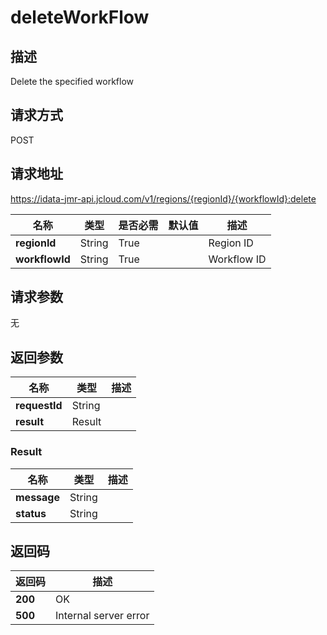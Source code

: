 # deleteWorkFlow


## 描述
Delete the specified workflow

## 请求方式
POST

## 请求地址
https://idata-jmr-api.jcloud.com/v1/regions/{regionId}/{workflowId}:delete

|名称|类型|是否必需|默认值|描述|
|---|---|---|---|---|
|**regionId**|String|True| |Region ID|
|**workflowId**|String|True| |Workflow ID|

## 请求参数
无


## 返回参数
|名称|类型|描述|
|---|---|---|
|**requestId**|String| |
|**result**|Result| |

### Result
|名称|类型|描述|
|---|---|---|
|**message**|String| |
|**status**|String| |

## 返回码
|返回码|描述|
|---|---|
|**200**|OK|
|**500**|Internal server error|
